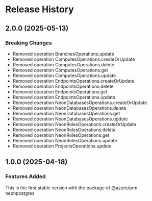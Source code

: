 # Release History
    
## 2.0.0 (2025-05-13)
    
### Breaking Changes

  - Removed operation BranchesOperations.update
  - Removed operation ComputesOperations.createOrUpdate
  - Removed operation ComputesOperations.delete
  - Removed operation ComputesOperations.get
  - Removed operation ComputesOperations.update
  - Removed operation EndpointsOperations.createOrUpdate
  - Removed operation EndpointsOperations.delete
  - Removed operation EndpointsOperations.get
  - Removed operation EndpointsOperations.update
  - Removed operation NeonDatabasesOperations.createOrUpdate
  - Removed operation NeonDatabasesOperations.delete
  - Removed operation NeonDatabasesOperations.get
  - Removed operation NeonDatabasesOperations.update
  - Removed operation NeonRolesOperations.createOrUpdate
  - Removed operation NeonRolesOperations.delete
  - Removed operation NeonRolesOperations.get
  - Removed operation NeonRolesOperations.update
  - Removed operation ProjectsOperations.update
    
    
## 1.0.0 (2025-04-18)

### Features Added

This is the first stable version with the package of @azure/arm-neonpostgres
